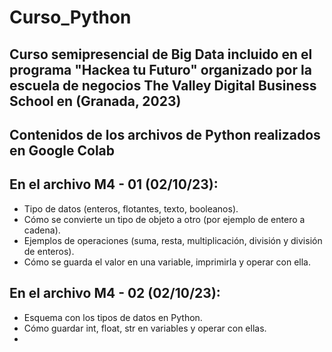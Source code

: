 # Curso_Python

Curso semipresencial de Big Data incluido en el programa "Hackea tu Futuro" organizado por la escuela de negocios The Valley Digital Business School en (Granada, 2023)
-

Contenidos de los archivos de Python realizados en Google Colab 
-

En el archivo M4 - 01 (02/10/23):
- 
  - Tipo de datos (enteros, flotantes, texto, booleanos). 
  - Cómo se convierte un tipo de objeto a otro (por ejemplo de entero a cadena).
  - Ejemplos de operaciones (suma, resta, multiplicación, división y división de enteros).
  - Cómo se guarda el valor en una variable, imprimirla y operar con ella.

En el archivo M4 - 02 (02/10/23):
- 
  - Esquema con los tipos de datos en Python.
  - Cómo guardar int, float, str en variables y operar con ellas.
  - 
